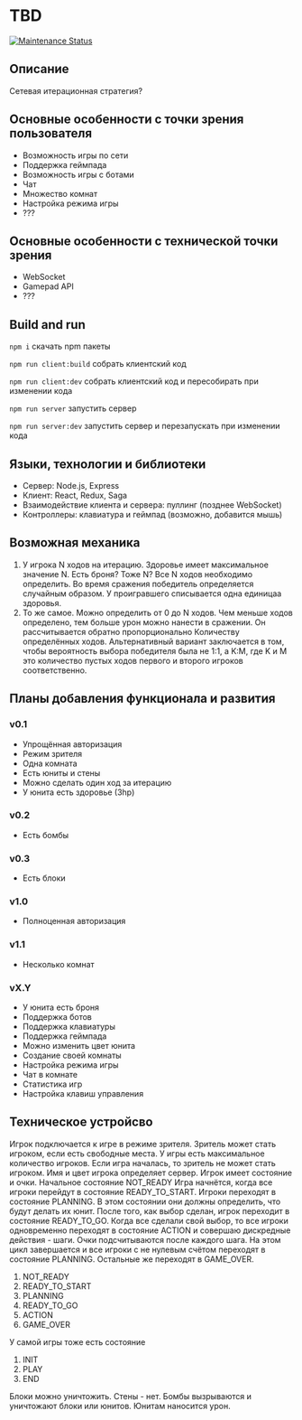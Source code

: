 # TBD

[![Maintenance Status][status-image]][status-url]

## Описание

Сетевая итерационная стратегия?

## Основные особенности с точки зрения пользователя
- Возможность игры по сети
- Поддержка геймпада
- Возможность игры с ботами
- Чат
- Множество комнат
- Настройка режима игры
- ???

## Основные особенности с технической точки зрения
- WebSocket
- Gamepad API
- ???

## Build and run
`npm i` скачать npm пакеты

`npm run client:build` собрать клиентский код

`npm run client:dev` собрать клиентский код и пересобирать при изменении кода

`npm run server` запустить сервер

`npm run server:dev` запустить сервер и перезапускать при изменении кода

## Языки, технологии и библиотеки
- Сервер: Node.js, Express
- Клиент: React, Redux, Saga
- Взаимодействие клиента и сервера: пуллинг (позднее WebSocket)
- Контроллеры: клавиатура и геймпад (возможно, добавится мышь)

## Возможная механика
1. У игрока N ходов на итерацию. Здоровье имеет максимальное значение N. Есть броня? Тоже N? Все N ходов необходимо определить. Во время сражения победитель определяется случайным образом. У проигравшего списывается одна единицаа здоровья.
2. То же самое. Можно определить от 0 до N ходов. Чем меньше ходов определено, тем больше урон можно нанести в сражении. Он рассчитывается обратно пропорционально Количеству определённых ходов. Альтернативный вариант заключается в том, чтобы вероятность выбора победителя была не 1:1, а K:M, где K и M это количество пустых ходов первого и второго игроков соответственно.

## Планы добавления функционала и развития
### v0.1
- Упрощённая авторизация
- Режим зрителя
- Одна комната
- Есть юниты и стены
- Можно сделать один ход за итерацию
- У юнита есть здоровье (3hp)
### v0.2
- Есть бомбы
### v0.3
- Есть блоки
### v1.0
- Полноценная авторизация 
### v1.1
- Несколько комнат
### vX.Y
- У юнита есть броня
- Поддержка ботов
- Поддержка клавиатуры
- Поддержка геймпада
- Можно изменить цвет юнита
- Создание своей комнаты
- Настройка режима игры
- Чат в комнате
- Статистика игр
- Настройка клавиш управления

## Техническое устройсво
Игрок подключается к игре в режиме зрителя.
Зритель может стать игроком, если есть свободные места.
У игры есть максимальное количество игроков.
Если игра началась, то зритель не может стать игроком.
Имя и цвет игрока определяет сервер.
Игрок имеет состояние и очки.
Начальное состояние NOT_READY
Игра начнётся, когда все игроки перейдут в состояние READY_TO_START.
Игроки переходят в состояние PLANNING.
В этом состоянии они должны определить, что будут делать их юнит.
После того, как выбор сделан, игрок переходит в состояние READY_TO_GO.
Когда все сделали свой выбор, то все игроки одновременно переходят в состояние ACTION и совершаю дискредные действия - шаги.
Очки подсчитываются после каждого шага.
На этом цикл завершается и все игроки с не нулевым счётом переходят в состояние PLANNING.
Остальные же переходят в GAME_OVER.

1. NOT_READY
2. READY_TO_START
3. PLANNING
4. READY_TO_GO
5. ACTION
6. GAME_OVER

У самой игры тоже есть состояние
1.  INIT
2.  PLAY
3.  END

Блоки можно уничтожить.
Стены - нет.
Бомбы вызрываются и уничтожают блоки или юнитов.
Юнитам наносится урон.

[status-url]: https://github.com/vikian050194/tbd/pulse
[status-image]: https://img.shields.io/github/last-commit/vikian050194/tbd.svg